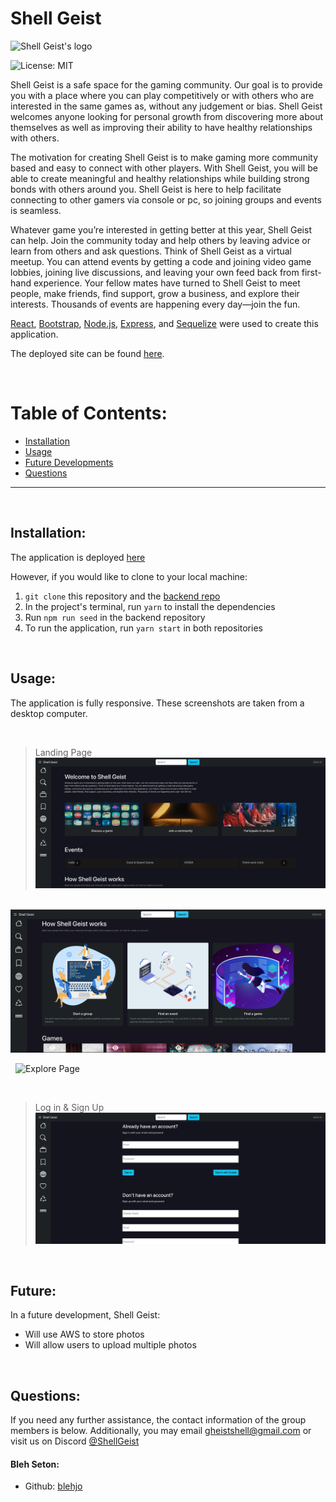 # Shell Geist

  ![Shell Geist's logo](https://drive.google.com/file/d/1RC9_sx1ISGCp7hN_z14AhZ3-RE2350ih/view?usp=sharing)
  
  ![License: MIT](<https://img.shields.io/badge/License-MIT-yellow.svg>)
  
  Shell Geist is a safe space for the gaming community. Our goal is to provide you with a place where you can play competitively or with others who are interested in the same games as, without any judgement or bias. Shell Geist welcomes anyone looking for personal growth from discovering more about themselves as well as improving their ability to have healthy relationships with others.
  
  The motivation for creating Shell Geist is to make gaming more community based and easy to connect with other players. With Shell Geist, you will be able to create meaningful and healthy relationships while building strong bonds with others around you. Shell Geist is here to help facilitate connecting to other gamers via console or pc, so joining groups and events is seamless.

  Whatever game you’re interested in getting better at this year, Shell Geist can help. Join the community today and help others by leaving advice or learn from others and ask questions. Think of Shell Geist as a virtual meetup. You can attend events by getting a code and joining video game lobbies, joining live discussions, and leaving your own feed back from first-hand experience. Your fellow mates have turned to Shell Geist to meet people, make friends, find support, grow a business, and explore their interests. Thousands of events are happening every day—join the fun.

  [React](https://reactjs.org/), [Bootstrap](https://react-bootstrap.github.io/), [Node.js](https://nodejs.org/en/), [Express](https://expressjs.com/), and [Sequelize](https://www.sequelize.org/) were used to create this application.

 The deployed site can be found [here](https://discord.gg/sKywbh5R).


  &nbsp;
  # Table of Contents:
  * [Installation](#installation)
  * [Usage](#usage)
  * [Future Developments](#future)
  * [Questions](#questions)
  
---
&nbsp;
  ## Installation:
The application is deployed [here](https://)


  However, if you would like to clone to your local machine:
  &nbsp;
  1. `git clone` this repository and the [backend repo](https://github.com/Blehjo/shell-geist-back-end)
  2. In the project's terminal, run `yarn` to install the dependencies
  4. Run `npm run seed` in the backend repository
  5. To run the application, run `yarn start` in both repositories

  &nbsp;
  ## Usage:
  The application is fully responsive. These screenshots are taken from a desktop computer.

&nbsp;
> Landing Page
![Landing Page](https://raw.githubusercontent.com/Blehjo/shell-geist-back-end/main/.github/images/landingpage.png) 

&nbsp;
![Landing Page](https://raw.githubusercontent.com/Blehjo/shell-geist-back-end/main/.github/images/parttwo.png) 

&nbsp;
![Explore Page](https://raw.githubusercontent.com/Blehjo/shell-geist-back-end/main/.github/images/explorepage.png)

&nbsp;
> Log in & Sign Up
![Log in](https://raw.githubusercontent.com/Blehjo/shell-geist-back-end/main/.github/images/signinpage.png)

&nbsp;
  ## Future:
In a future development, Shell Geist:
  
  * Will use AWS to store photos
  * Will allow users to upload multiple photos

  &nbsp;
  ## Questions:
  If you need any further assistance, the contact information of the group members is below. Additionally, you may email gheistshell@gmail.com or visit us on Discord [@ShellGeist](https://discord.gg/sKywbh5R)

  #### Bleh Seton: 
  * Github: [blehjo](https://github.com/Blehjo)
